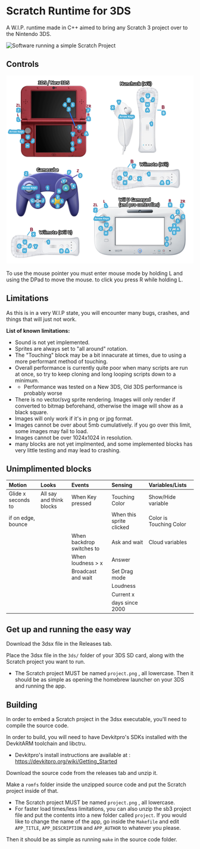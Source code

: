 

# Scratch Runtime for 3DS

A W.I.P. runtime made in C++ aimed to bring any Scratch 3 project over to the Nintendo 3DS.


![Software running a simple Scratch Project](https://raw.githubusercontent.com/NateXS/Scratch-3DS/refs/heads/main/scratchcats3ds.gif)

## Controls


![Controls](https://raw.githubusercontent.com/NateXS/Scratch-3DS/refs/heads/main/scratch%203ds%20controls.png)

To use the mouse pointer you must enter mouse mode by holding L and using the DPad to move the mouse. to click you press R while holding L.

## Limitations

As this is in a very W.I.P state, you will encounter many bugs, crashes, and things that will just not work. 

**List of known limitations:**
- Sound is not yet implemented.
- Sprites are always set to "all around" rotation.
- The "Touching" block may be a bit innacurate at times, due to using a more performant method of touching.
- Overall performance is currently quite poor when many scripts are run at once, so try to keep cloning and long looping scripts down to a minimum.
- - Performance was tested on a New 3DS, Old 3DS performance is probably worse
- There is no vector/svg sprite rendering. Images will only render if converted to bitmap beforehand, otherwise the image will show as a black square.
- Images will only work if it's in png or jpg format.
- Images cannot be over about 5mb cumulatively. if you go over this limit, some images may fail to load.
- Images cannot be over 1024x1024 in resolution.
- many blocks are not yet implmented, and some implemented blocks has very little testing and may lead to crashing.


## Unimplimented blocks
| Motion | Looks | Events | Sensing | Variables/Lists |
| :----- | :---- | :----- | :------ |:--------------- |
|Glide x seconds to|All say and think blocks|When Key pressed|Touching Color|Show/Hide variable|
|if on edge, bounce||        |When this sprite clicked|Color is Touching Color|Show/Hide List|
||       |When backdrop switches to|Ask and wait| Cloud variables |
|        |       |When loudness > x|Answer|
|        |       |Broadcast and wait|Set Drag mode|
|        |       |        |Loudness|
|        |       |        |Current x|
|        |       |        |days since 2000|




## Get up and running the easy way

Download the 3dsx file in the Releases tab.

Place the 3dsx file in the `3ds/` folder of your 3DS SD card, along with the Scratch project you want to run.
- The Scratch project MUST be named `project.png` , all lowercase.
Then it should be as simple as opening the homebrew launcher on your 3DS and running the app.


## Building

In order to embed a Scratch project in the 3dsx executable, you'll need to compile the source code.

In order to build, you will need to have Devkitpro's SDKs installed with the DevkitARM toolchain and libctru.

- Devkitpro's install instructions are available at : https://devkitpro.org/wiki/Getting_Started

Download the source code from the releases tab and unzip it.

Make a `romfs` folder inside the unzipped source code and put the Scratch project inside of that.
- The Scratch project MUST be named `project.png` , all lowercase.
- For faster load times/less limitations, you can also unzip the sb3 project file and put the contents into a new folder called `project`.
If you would like to  change the name of the app, go inside the `Makefile` and edit
`APP_TITLE`, `APP_DESCRIPTION` and `APP_AUTHOR` to whatever you please.

Then it should be as simple as running `make` in the source code folder.
    
